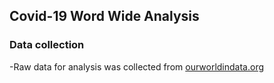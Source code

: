 ## Covid-19 Word Wide Analysis

### Data collection 
  -Raw data for analysis was collected from [ourworldindata.org](https://ourworldindata.org/coronavirus)
